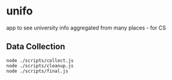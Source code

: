 # unifo
app to see university info aggregated from many places - for CS

## Data Collection
```
node ./scripts/collect.js
node ./scripts/cleanup.js
node ./scripts/final.js
```